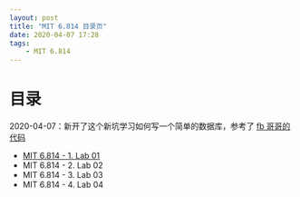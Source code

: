 ```yaml
---
layout: post
title: "MIT 6.814 目录页"
date: 2020-04-07 17:28
tags:
    - MIT 6.814
---
```


# 目录

2020-04-07：新开了这个新坑学习如何写一个简单的数据库，参考了 [fb 哥哥的代码](https://github.com/foreverbell/SimpleDB/)

* [MIT 6.814 - 1. Lab 01](/mit6814/1-lab01)
* MIT 6.814 - 2. Lab 02
* MIT 6.814 - 3. Lab 03
* MIT 6.814 - 4. Lab 04

